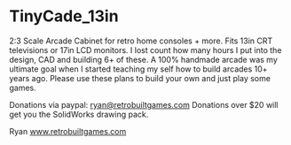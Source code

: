 # TinyCade_13in
2:3 Scale Arcade Cabinet for retro home consoles + more. Fits 13in CRT televisions or 17in LCD monitors.
I lost count how many hours I put into the design, CAD and building 6+ of these. A 100% handmade arcade was my ultimate goal when
I started teaching my self how to build arcades 10+ years ago.
Please use these plans to build your own and just play some games.

Donations via paypal: ryan@retrobuiltgames.com
Donations over $20 will get you the SolidWorks drawing pack.


Ryan
www.retrobuiltgames.com
